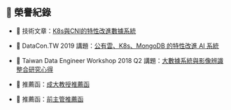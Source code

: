 ## 🏅 榮譽紀錄

- 📘 技術文章：[K8s與CNI的特性改進數據系統](https://hackmd.io/@Reagan/r1SXmej9L)

- 🧪 DataCon.TW 2019 講題：[公有雲、K8s、MongoDB 的特性改進 AI 系統](https://www.facebook.com/groups/dataengineering.tw/permalink/1307849192701269/)
- 🧪 Taiwan Data Engineer Workshop 2018 Q2 講題：[大數據系統與影像辨識整合研究心得](https://www.accupass.com/event/1804261706519119503070)

- 👔 推薦函：[成大教授推薦函](https://github.com/MuTed00132/MuTed00132/blob/main/professor.pdf)
- 👔 推薦函：[前主管推薦函](https://github.com/MuTed00132/MuTed00132/blob/main/manager.png)

